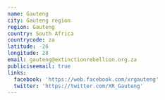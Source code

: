 ```yaml
---
name: Gauteng
city: Gauteng region
region: Gauteng
country: South Africa
countrycode: za
latitude: -26
longitude: 28
email: gauteng@extinctionrebellion.org.za
publiciseemail: true
links:
  facebook: 'https://web.facebook.com/xrgauteng'
  twitter: 'https://twitter.com/XR_Gauteng'
---
```


